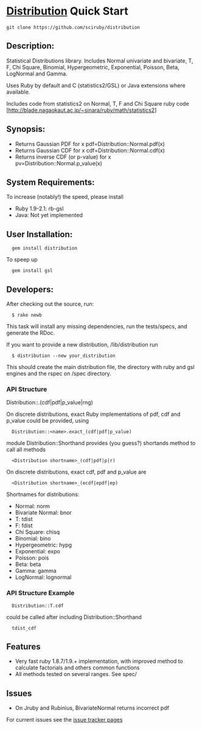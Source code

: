 # [Distribution](https://github.com/clbustos/distribution) Quick Start

```
git clone https://github.com/sciruby/distribution
```

## Description:

Statistical Distributions library. Includes Normal univariate and bivariate, T, F, Chi Square, Binomial, Hypergeometric, Exponential, Poisson, Beta, LogNormal and Gamma.

Uses Ruby by default and C (statistics2/GSL) or Java extensions where available.

Includes code from statistics2 on Normal, T, F and Chi Square ruby code [http://blade.nagaokaut.ac.jp/~sinara/ruby/math/statistics2]

## Synopsis:
  * Returns Gaussian PDF for x
  pdf=Distribution::Normal.pdf(x)
  * Returns Gaussian CDF for x
  cdf=Distribution::Normal.cdf(x)
  * Returns inverse CDF (or p-value) for x
  pv=Distribution::Normal.p_value(x)

## System Requirements:

To increase (notably!) the speed, please install

* Ruby 1.9-2.1: rb-gsl
* Java: Not yet implemented

## User Installation:
```
  gem install distribution
```
To speep up
```
  gem install gsl
```

## Developers:

After checking out the source, run:
```
  $ rake newb
```
This task will install any missing dependencies, run the tests/specs,
and generate the RDoc.

If you want to provide a new distribution, /lib/distribution run
```
  $ distribution --new your_distribution
```
This should create the main distribution file, the directory with ruby and gsl engines and the rspec on /spec directory.

### API Structure

  Distribution::<name>.(cdf|pdf|p_value|rng)

On discrete distributions, exact Ruby implementations of pdf, cdf and p_value could be provided, using
```
  Distribution::<name>.exact_(cdf|pdf|p_value)
```
module Distribution::Shorthand provides (you guess?) shortands method to call all methods
```
  <Distribution shortname>_(cdf|pdf|p|r)
```
On discrete distributions, exact cdf, pdf and p_value are
```
  <Distribution shortname>_(ecdf|epdf|ep)
```
Shortnames for distributions:

  * Normal: norm
  * Bivariate Normal: bnor
  * T: tdist
  * F: fdist
  * Chi Square: chisq
  * Binomial: bino
  * Hypergeometric: hypg
  * Exponential: expo
  * Poisson: pois
  * Beta: beta
  * Gamma: gamma
  * LogNormal: lognormal

### API Structure Example

```
  Distribution::T.cdf
```
could be called after including Distribution::Shorthand
```
  tdist_cdf
```

## Features

* Very fast ruby 1.8.7/1.9.+ implementation, with improved method to calculate factorials and others common functions
* All methods tested on several ranges. See spec/

## Issues

* On Jruby and Rubinius, BivariateNormal returns incorrect pdf

For current issues see the [issue tracker pages](https://github.com/clbustos/distribution/issues)
